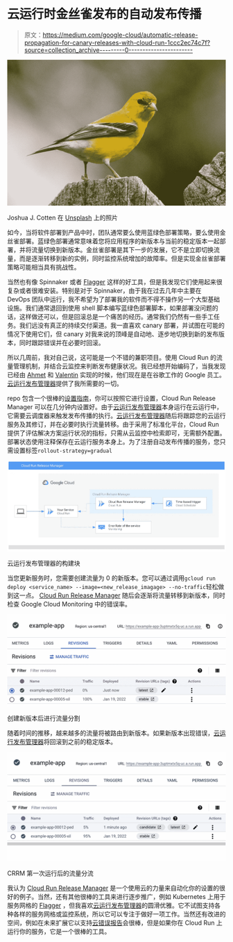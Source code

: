 # 云运行时金丝雀发布的自动发布传播

> 原文：<https://medium.com/google-cloud/automatic-release-propagation-for-canary-releases-with-cloud-run-1ccc2ec74c7f?source=collection_archive---------0----------------------->

![](img/cb0eef6f35d5e3ff945806bfc97ce543.png)

Joshua J. Cotten 在 [Unsplash](https://unsplash.com/s/photos/canary?utm_source=unsplash&utm_medium=referral&utm_content=creditCopyText) 上的照片

如今，当将软件部署到产品中时，团队通常要么使用蓝绿色部署策略，要么使用金丝雀部署。蓝绿色部署通常意味着您将应用程序的新版本与当前的稳定版本一起部署，并将流量切换到新版本。金丝雀部署是其下一步的发展，它不是立即切换流量，而是逐渐转移到新的实例，同时监控系统增加的故障率。但是实现金丝雀部署策略可能相当具有挑战性。

当然也有像 Spinnaker 或者 [Flagger](https://flagger.app) 这样的好工具，但是我发现它们使用起来很复杂或者很难安装。特别是对于 Spinnaker，由于我在过去几年中主要在 DevOps 团队中运行，我不希望为了部署我的软件而不得不操作另一个大型基础设施。我们通常退回到使用 shell 脚本编写蓝绿色部署脚本，如果部署没问题的话，这样做还可以，但是回滚总是一个痛苦的经历。通常我们仍然有一些手工任务。我们远没有真正的持续交付渠道。我一直喜欢 canary 部署，并试图在可能的情况下使用它们，但 canary 对我来说的顶峰是自动地、逐步地切换到新的发布版本，同时跟踪错误并在必要时回滚。

所以几周前，我对自己说，这可能是一个不错的兼职项目。使用 Cloud Run 的流量管理机制，并结合云监控来判断发布健康状况。我已经想开始编码了，当我发现已经由 [Ahmet](https://github.com/ahmetb) 和 [Valentin](https://github.com/gvso) 实现的时候，他们现在是在谷歌工作的 Google 员工。[云运行发布管理器](https://github.com/GoogleCloudPlatform/cloud-run-release-manager)提供了我所需要的一切。

repo 包含一个很棒的[设置指南](https://github.com/GoogleCloudPlatform/cloud-run-release-manager#setup-on-gcp)，你可以按照它进行设置，Cloud Run Release Manager 可以在几分钟内设置好。由于[云运行发布管理器](https://github.com/GoogleCloudPlatform/cloud-run-release-manager)本身运行在云运行中，它需要云调度器来触发发布传播的执行。[云运行发布管理器](https://github.com/GoogleCloudPlatform/cloud-run-release-manager)随后将跟踪您的云运行服务及其修订，并在必要时执行流量转移。由于采用了标准化平台，Cloud Run 提供了评估解决方案运行状况的指标，只需从云监控中检索即可，无需额外配置。部署状态使用注释保存在云运行服务本身上。为了注册自动发布传播的服务，您只需设置标签`rollout-strategy=gradual`

![](img/d4fdd4413db433ec148e8a51d74511b5.png)

云运行发布管理器的构建块

当您更新服务时，您需要创建流量为 0 的新版本。您可以通过调用`gcloud run deploy <service_name> --image=<new_release_imagage> --no-traffic`轻松做到这一点。 [Cloud Run Release Manager](https://github.com/GoogleCloudPlatform/cloud-run-release-manager) 随后会逐渐将流量转移到新版本，同时检查 Google Cloud Monitoring 中的错误率。

![](img/e07b166b74f293c6f43ff7e43215bc6a.png)

创建新版本后进行流量分割

随着时间的推移，越来越多的流量将被路由到新版本。如果新版本出现错误，[云运行发布管理器](https://github.com/GoogleCloudPlatform/cloud-run-release-manager)将回滚到之前的稳定版本。

![](img/e3c1e26ce6511b3ceabcb314a0f0008b.png)

CRRM 第一次运行后的流量分流

我认为 [Cloud Run Release Manager](https://github.com/GoogleCloudPlatform/cloud-run-release-manager) 是一个使用云的力量来自动化你的设置的很好的例子。当然，还有其他很棒的工具来进行逐步推广，例如 Kubernetes 上用于服务网格的 [Flagger](http://flagger.app/) ，但我喜欢[云运行发布管理器](https://github.com/GoogleCloudPlatform/cloud-run-release-manager)的圆滑优雅。它不试图支持各种各样的服务网格或监控系统，所以它可以专注于做好一项工作。当然还有改进的空间，例如在未来扩展它以支持[云错误报告](https://cloud.google.com/error-reporting)会很棒，但是如果你在 Cloud Run 上运行你的服务，它是一个很棒的工具。